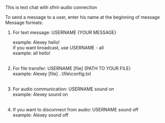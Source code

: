 This is text chat with sfml-audio connection

To send a message to a user, enter his name at the beginning of message <br/>
Message formats:
1) For text message: USERNAME {YOUR MESSAGE} <br/> 
   
   example: Alexey hello! <br/>
   if you want broadcast, use USERNAME - all <br />
   example: all hello! <br/> <br/>
   
2) For file transfer: USERNAME [file] {PATH TO YOUR FILE} <br />
   example: Alexey [file] ..\file\config.txt <br/> <br/>

3) For audio communication: USERNAME sound on <br/>
   example: Alexey sound on <br/> <br/>

4) If you want to disconnect from audio: USERNAME sound off <br/>
   example: Alexey sound off
